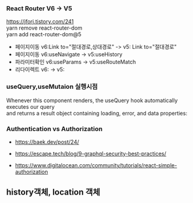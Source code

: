 
### React Router V6 -> V5
https://jforj.tistory.com/241   
yarn remove react-router-dom   
yarn add react-router-dom@5   
- 페이지이동 v6:Link to="절대경로,상대경로" -> v5: Link to="절대경로"
- 페이지이동 v6:useNavigate -> v5:useHistory
- 파라미터확인 v6:useParams -> v5:useRouteMatch
- 리다이렉트 v6:<Navigate to='/home' replace /> -> v5:<Redirect to='/home' />

### useQuery,useMutaion 실행시점
Whenever this component renders, the useQuery hook automatically executes our query    
and returns a result object containing loading, error, and data properties:

### Authentication vs Authorization
- https://baek.dev/post/24/
- https://escape.tech/blog/9-graphql-security-best-practices/

- https://www.digitalocean.com/community/tutorials/react-simple-authorization

## history객체, location 객체

